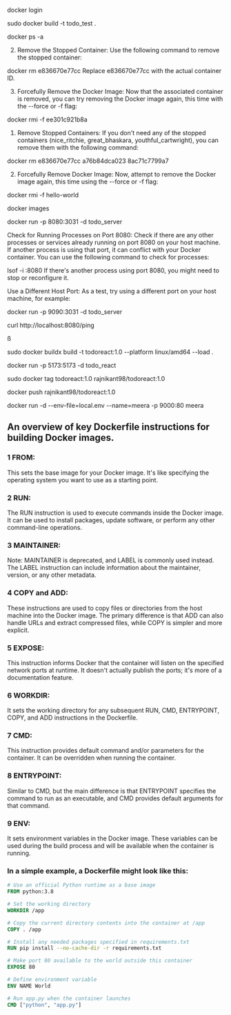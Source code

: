 docker login

sudo docker build -t todo_test .

docker ps -a

2. Remove the Stopped Container:
Use the following command to remove the stopped container:


docker rm e836670e77cc
Replace e836670e77cc with the actual container ID.

3. Forcefully Remove the Docker Image:
Now that the associated container is removed, you can try removing the Docker image again, this time with the --force or -f flag:


docker rmi -f ee301c921b8a


1. Remove Stopped Containers:
If you don't need any of the stopped containers (nice_ritchie, great_bhaskara, youthful_cartwright), you can remove them with the following command:

docker rm e836670e77cc a76b84dca023 8ac71c7799a7

2. Forcefully Remove Docker Image:
Now, attempt to remove the Docker image again, this time using the --force or -f flag:


docker rmi -f hello-world

docker images


docker run -p 8080:3031 -d todo_server


Check for Running Processes on Port 8080:
Check if there are any other processes or services already running on port 8080 on your host machine. If another process is using that port, it can conflict with your Docker container. You can use the following command to check for processes:

lsof -i :8080
If there's another process using port 8080, you might need to stop or reconfigure it.

Use a Different Host Port:
As a test, try using a different port on your host machine, for example:

docker run -p 9090:3031 -d todo_server

curl http://localhost:8080/ping


ß

sudo docker buildx build -t todoreact:1.0 --platform linux/amd64 --load .


docker run -p 5173:5173 -d todo_react


sudo docker tag todoreact:1.0 rajnikant98/todoreact:1.0


docker push rajnikant98/todoreact:1.0

docker run -d --env-file=local.env --name=meera -p 9000:80 meera
## An overview of key Dockerfile instructions for building Docker images.
### 1 FROM:
This sets the base image for your Docker image. It's like specifying the operating system you want to use as a starting point.

### 2 RUN:
The RUN instruction is used to execute commands inside the Docker image. It can be used to install packages, update software, or perform any other command-line operations.

### 3 MAINTAINER:
Note: MAINTAINER is deprecated, and LABEL is commonly used instead. The LABEL instruction can include information about the maintainer, version, or any other metadata.

### 4 COPY and ADD:
These instructions are used to copy files or directories from the host machine into the Docker image. The primary difference is that ADD can also handle URLs and extract compressed files, while COPY is simpler and more explicit.

### 5 EXPOSE:
This instruction informs Docker that the container will listen on the specified network ports at runtime. It doesn't actually publish the ports; it's more of a documentation feature.

### 6 WORKDIR:
It sets the working directory for any subsequent RUN, CMD, ENTRYPOINT, COPY, and ADD instructions in the Dockerfile.

### 7 CMD:
This instruction provides default command and/or parameters for the container. It can be overridden when running the container.


### 8 ENTRYPOINT:
Similar to CMD, but the main difference is that ENTRYPOINT specifies the command to run as an executable, and CMD provides default arguments for that command.

### 9 ENV:
It sets environment variables in the Docker image. These variables can be used during the build process and will be available when the container is running.

### In a simple example, a Dockerfile might look like this:

```dockerfile
# Use an official Python runtime as a base image
FROM python:3.8

# Set the working directory
WORKDIR /app

# Copy the current directory contents into the container at /app
COPY . /app

# Install any needed packages specified in requirements.txt
RUN pip install --no-cache-dir -r requirements.txt

# Make port 80 available to the world outside this container
EXPOSE 80

# Define environment variable
ENV NAME World

# Run app.py when the container launches
CMD ["python", "app.py"]
```